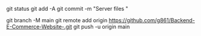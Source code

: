 git status
git add -A
git commit -m "Server files "



git branch -M main
git remote add origin https://github.com/g861/Backend-E-Commerce-Website-.git
git push -u origin main













